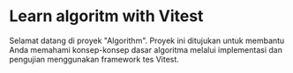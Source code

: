 # Learn algoritm with Vitest

Selamat datang di proyek "Algorithm". Proyek ini ditujukan untuk membantu Anda memahami konsep-konsep dasar algoritma melalui implementasi dan pengujian menggunakan framework tes Vitest.